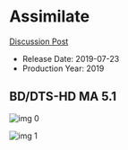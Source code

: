 # Assimilate

[Discussion Post](https://www.avsforum.com/threads/bass-eq-for-filtered-movies.2995212/post-58501200)

* Release Date: 2019-07-23
* Production Year: 2019

## BD/DTS-HD MA 5.1

![img 0](https://i.imgur.com/Lthn5gE.jpg)

![img 1](https://i.imgur.com/3e4m5pn.png)

